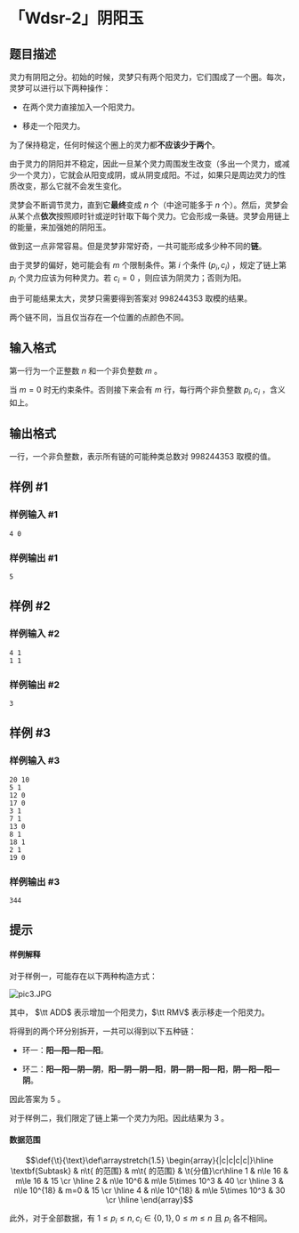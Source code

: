 # 「Wdsr-2」阴阳玉

## 题目描述

灵力有阴阳之分。初始的时候，灵梦只有两个阳灵力，它们围成了一个圈。每次，灵梦可以进行以下两种操作：

- 在两个灵力直接加入一个阳灵力。

- 移走一个阳灵力。

为了保持稳定，任何时候这个圈上的灵力都**不应该少于两个**。

由于灵力的阴阳并不稳定，因此一旦某个灵力周围发生改变（多出一个灵力，或减少一个灵力），它就会从阳变成阴，或从阴变成阳。不过，如果只是周边灵力的性质改变，那么它就不会发生变化。

灵梦会不断调节灵力，直到它**最终**变成 $n$ 个（中途可能多于 $n$ 个）。然后，灵梦会从某个点**依次**按照顺时针或逆时针取下每个灵力。它会形成一条链。灵梦会用链上的能量，来加强她的阴阳玉。

做到这一点非常容易。但是灵梦非常好奇，一共可能形成多少种不同的**链**。

由于灵梦的偏好，她可能会有 $m$ 个限制条件。第 $i$ 个条件 $(p_i,c_i)$ ，规定了链上第 $p_i$ 个灵力应该为何种灵力。若 $c_i=0$ ，则应该为阴灵力；否则为阳。

由于可能结果太大，灵梦只需要得到答案对 $998244353$ 取模的结果。

两个链不同，当且仅当存在一个位置的点颜色不同。

## 输入格式

第一行为一个正整数 $n$ 和一个非负整数 $m$ 。

当 $m=0$ 时无约束条件。否则接下来会有 $m$ 行，每行两个非负整数 $p_i,c_i$ ，含义如上。

## 输出格式

一行，一个非负整数，表示所有链的可能种类总数对 $998244353$ 取模的值。

## 样例 #1

### 样例输入 #1
```
4 0
```

### 样例输出 #1

```
5
```

## 样例 #2

### 样例输入 #2
```
4 1
1 1
```

### 样例输出 #2

```
3
```

## 样例 #3

### 样例输入 #3
```
20 10
5 1
12 0
17 0
3 1
7 1
13 0
8 1
18 1
2 1
19 0
```

### 样例输出 #3

```
344
```

## 提示

#### 样例解释

对于样例一，可能存在以下两种构造方式：

![pic3.JPG](https://i.loli.net/2020/07/17/VQn8MB7fxJsA1Rr.jpg)

其中， $\tt ADD$ 表示增加一个阳灵力，$\tt RMV$ 表示移走一个阳灵力。

将得到的两个环分别拆开，一共可以得到以下五种链：

- 环一：**阳—阳—阳—阳**。

- 环二：**阳—阳—阴—阴**，**阳—阴—阴—阳**，**阴—阴—阳—阳**，**阴—阳—阳—阴**。

因此答案为 $5$ 。

对于样例二，我们限定了链上第一个灵力为阳。因此结果为 $3$ 。

#### 数据范围

$$\def{\t}{\text}\def\arraystretch{1.5}
\begin{array}{|c|c|c|c|}\hline
\textbf{Subtask} & n\t{ 的范围} & m\t{ 的范围} & \t{分值}\cr\hline
1 & n\le 16 & m\le 16 & 15 \cr \hline
2 & n\le 10^6 &  m\le 5\times 10^3 & 40 \cr \hline
3 & n\le 10^{18} & m=0 & 15 \cr \hline
4 & n\le 10^{18} & m\le 5\times 10^3 & 30 \cr \hline
\end{array}$$

此外，对于全部数据，有 $1\le p_i\le n,c_i\in \{0,1\}, 0\le m\le n$ 且 $p_i$ 各不相同。
